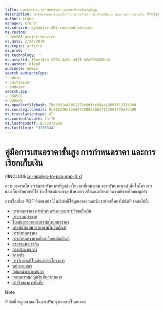 ```yaml
---
title: การเสนอราคา การกำหนดราคา และการเรียกเก็บเงินขั้นสูง
description: หัวข้อนี้จะแสดงข้อมูลเกี่ยวกับการเสนอราคา การเรียกเก็บเงิน และการกำหนดราคาใน Project Service Automation
author: kfend
manager: kfend
ms.service: dynamics-365-customerservice
ms.custom:
- dyn365-projectservice
ms.date: 2/14/2019
ms.topic: article
ms.prod: ''
ms.technology: ''
ms.assetid: f8eef4db-2226-4a8d-a5f5-b2a9633d0bcb
ms.author: kfend
audience: Admin
search.audienceType:
- admin
- customizer
- enduser
search.app:
- D365CE
- D365PS
ms.openlocfilehash: 79ec021a43b51179c6dfcc98ec42687f1372b06d
ms.sourcegitcommit: 8c786230ef2a497280885b827162561776e2eb00
ms.translationtype: HT
ms.contentlocale: th-TH
ms.lasthandoff: 03/24/2020
ms.locfileid: "3756344"
---
```

# <a name="advanced-quoting-pricing-and-billing-guide"></a>คู่มือการเสนอราคาขั้นสูง การกำหนดราคา และการเรียกเก็บเงิน

[!INCLUDE[cc-applies-to-psa-app-3.x](../../includes/cc-applies-to-psa-app-3x.md)]

ความสามารถในการค้นหาทรัพยากรที่ถูกต้องในเวลาที่เหมาะสม จองทรัพยากรเหล่านั้นในโครงการ และเก็บทรัพยากรที่ใช้ ช่วยให้องค์กรบรรลุเป้าหมายรายได้และเป้าหมายความพึงพอใจของลูกค้า 

การเชื่อมโยง PDF ที่ก่อนหน้านี้ในหัวข้อนี้ได้ถูกเอาออกและมีการย้ายเนื้อหาไปยังหัวข้อต่อไปนี้:

- [การเสนอราคา การกำหนดราคา และการเรียกเก็บเงิน](../quote-bill-price.md)
- [กระบวนการขาย](../basic-sales-process.md)
- [ใบเสนอราคาและบรรทัดใบเสนอราคา](../basic-quote-lines.md)
- [บรรทัดใบเสนอราคาตามโผลิตภัณฑ์](../product-based-quote-lines.md)
- [การกำหนดราคา](../basic-pricing.md)
- [การกำหนดราคาแค็ตตาล็อกผลิตภัณฑ์](../product-catalog-pricing.md)
- [ธุรกรรมทางธุรกิจ](../basic-business-transactions.md)
- [การประมาณการ](../estimates.md)
- [ตามจริง](../actuals.md)
- [การวิเคราะห์ใบเสนอราคาโครงการ](../basic-analyzing-quotes.md)
- [หน่วยองค์กร](../advanced-organizational.md)
- [กลุ่มหน่วยและหน่วย](../advanced-units.md)
- [สถานการณ์สกุลเงินที่หลากหลาย](../advanced-currency.md)
- [ค่าจริงของการบันทึก](../advanced-actuals.md)

> [!NOTE]
> หัวข้อนี้จะถูกเอาออกในการปรับปรุงเอกสารในอนาคต 
